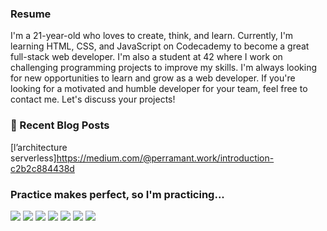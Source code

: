 ### Resume
I'm a 21-year-old who loves to create, think, and learn. Currently, I'm learning HTML, CSS, and JavaScript on Codecademy to become a great full-stack web developer. I'm also a student at 42 where I work on challenging programming projects to improve my skills. I'm always looking for new opportunities to learn and grow as a web developer. If you're looking for a motivated and humble developer for your team, feel free to contact me. Let's discuss your projects!
### 📰 Recent Blog Posts
[l’architecture serverless]https://medium.com/@perramant.work/introduction-c2b2c884438d
### Practice makes perfect, so I'm practicing...
<img src="https://img.shields.io/badge/c%20-A8B9CC.svg?&style=for-the-badge&logo=c&logoColor=FFFFFF"/> <img src="https://img.shields.io/badge/c++%20-00599C.svg?&style=for-the-badge&logo=c%2B%2B&logoColor=FFFFFF"/> <img src="https://img.shields.io/badge/Ruby-CC342D?style=for-the-badge&logo=ruby&logoColor=white" /> <img src="https://img.shields.io/badge/python%20-3776AB.svg?&style=for-the-badge&logo=python&logoColor=FFFFFF"/> <img src="https://img.shields.io/badge/slack%20-4A154B.svg?&style=for-the-badge&logo=slack&logoColor=FFFFFF"/> <img src="https://img.shields.io/badge/vscode%20-007ACC.svg?&style=for-the-badge&logo=slack&logoColor=FFFFFF"/> <img src="https://img.shields.io/badge/git%20-F050532.svg?&style=for-the-badge&logo=git&logoColor=FFFFFF"/>
